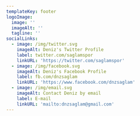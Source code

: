 ```yaml
---
templateKey: footer
logoImage:
  image: ''
  imageAlt: ''
  tagline: ''
socialLinks:
  - image: /img/twitter.svg
    imageAlt: Deniz's Twitter Profile
    label: twitter.com/saglamspor
    linkURL: 'https://twitter.com/saglamspor'
  - image: /img/facebook.svg
    imageAlt: Deniz's Facebook Profile
    label: fb.com/dnzsaglam
    linkURL: 'https://www.facebook.com/dnzsaglam'
  - image: /img/email.svg
    imageAlt: Contact Deniz by email
    label: E-mail
    linkURL: 'mailto:dnzsaglam@gmail.com'
---
```


